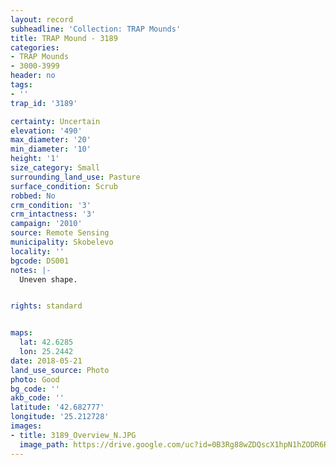 ```yaml
---
layout: record
subheadline: 'Collection: TRAP Mounds'
title: TRAP Mound - 3189
categories:
- TRAP Mounds
- 3000-3999
header: no
tags:
- ''
trap_id: '3189'

certainty: Uncertain
elevation: '490'
max_diameter: '20'
min_diameter: '10'
height: '1'
size_category: Small
surrounding_land_use: Pasture
surface_condition: Scrub
robbed: No
crm_condition: '3'
crm_intactness: '3'
campaign: '2010'
source: Remote Sensing
municipality: Skobelevo
locality: ''
bgcode: DS001
notes: |-
  Uneven shape.


rights: standard


maps:
  lat: 42.6285
  lon: 25.2442
date: 2018-05-21
land_use_source: Photo
photo: Good
bg_code: ''
akb_code: ''
latitude: '42.682777'
longitude: '25.212728'
images:
- title: 3189_Overview_N.JPG
  image_path: https://drive.google.com/uc?id=0B3Rg88wZDQscX1hpN1hZODR6RTQ
---
```

